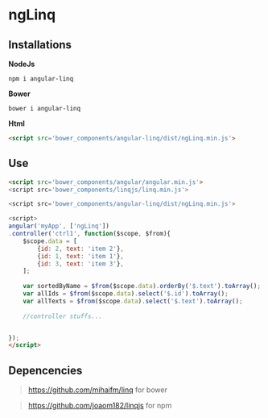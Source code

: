 # ngLinq

## Installations
**NodeJs**

```
npm i angular-linq
```

**Bower**
```
bower i angular-linq
```

**Html**
```html
<script src='bower_components/angular-linq/dist/ngLinq.min.js'>
```


## Use

```html
<script src='bower_components/angular/angular.min.js'>
<script src='bower_components/linqjs/linq.min.js'>

<script src='bower_components/angular-linq/dist/ngLinq.min.js'>

<script>
angular('myApp', ['ngLinq'])
.controller('ctrl1', function($scope, $from){
    $scope.data = [
        {id: 2, text: 'item 2'},
        {id: 1, text: 'item 1'},
        {id: 3, text: 'item 3'},
    ];
    
    var sortedByName = $from($scope.data).orderBy('$.text').toArray();
    var allIds = $from($scope.data).select('$.id').toArray();
    var allTexts = $from($scope.data).select('$.text').toArray();
    
    //controller stuffs...


});
</script>
```

## Depencencies 

> https://github.com/mihaifm/linq for bower

> https://github.com/joaom182/linqjs        for npm

